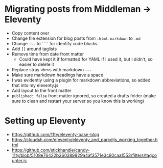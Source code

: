 # Migrating posts from Middleman -> Eleventy
- Copy content over
- Change file extension for blog posts from `.html.markdown` to `.md`
- Change `~~~` to ` ``` ` for identify code blocks
- Add `[]` around taglists
- Remove time from date front matter
  - Could have kept it if formatted for YAML if I used it, but I didn't, so easier to delete it
- Replace stray `<hr>`s with markdown `---`
- Make sure markdown headings have a space
- I was evidently using a plugin for markdown abbreviations, so added that into my eleventy.js
- Add layout to the front matter
- `published: false` front matter ignored, so created a drafts folder (make sure to clean and restart your server so you know this is working)

# Setting up Eleventy
- https://github.com/11ty/eleventy-base-blog
- https://cloudsh.com/eleventy/eleventy_and_parceljs_working_together.html
- https://github.com/stickhandle/candy-11ty/blob/5108e76422b360389829a4af3571e3c90caa1553/filters/tagcounter.js

